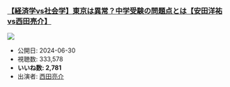### [【経済学vs社会学】東京は異常？中学受験の問題点とは【安田洋祐vs西田亮介】](https://www.youtube.com/watch?v=D3UF1RCvDeQ)
[![](https://img.youtube.com/vi/D3UF1RCvDeQ/hqdefault.jpg)](https://www.youtube.com/watch?v=D3UF1RCvDeQ)
-   公開日: 2024-06-30
-   視聴数: 333,578
-   **いいね数: 2,781**
-   出演者: [西田亮介](/rehacq_fan/people/西田亮介 "wikilink")
